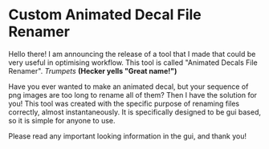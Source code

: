 # Custom Animated Decal File Renamer
Hello there! 
I am announcing the release of a tool that I made that could be very useful in optimising workflow. 
This tool is called "Animated Decals File Renamer". *Trumpets* **(Hecker yells "Great name!")**

Have you ever wanted to make an animated decal, but your sequence of png images are too long to rename all of them? Then I have the solution for you! This tool was created with the specific purpose of renaming files correctly, almost instantaneously. It is specifically designed to be gui based, so it is simple for anyone to use. 

Please read any important looking information in the gui, and thank you!
